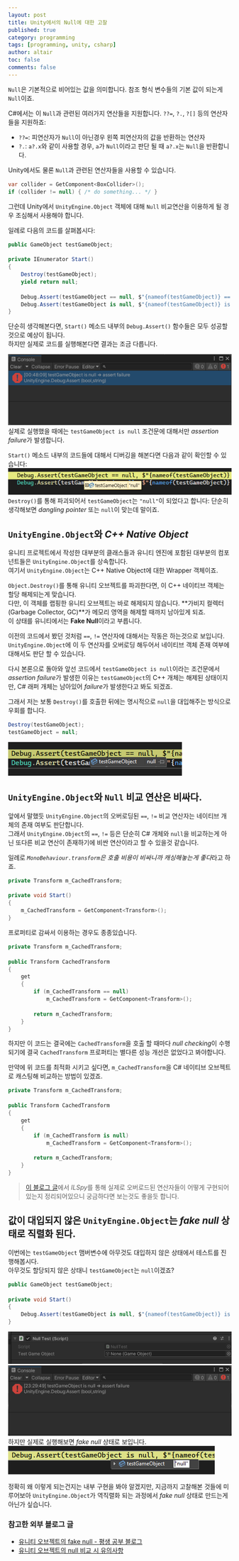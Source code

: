```yaml
---
layout: post
title: Unity에서의 Null에 대한 고찰
published: true
category: programming
tags: [programming, unity, csharp]
author: altair
toc: false
comments: false
---
```


`Null`은 기본적으로 비어있는 값을 의미합니다.
참조 형식 변수들의 기본 값이 되는게 `Null`이죠.

C#에서는 이 `Null`과 관련된 여러가지 연산들을 지원합니다.
`??=`, `?.`, `?[]` 등의 연산자들을 지원하죠:
- `??=`: 피연산자가 `Null`이 아닌경우 왼쪽 피연산자의 값을 반환하는 연산자
- `?.`: `a?.x`와 같이 사용할 경우, `a`가 `Null`이라고 판단 될 때 `a?.x`는 `Null`을 반환합니다.

Unity에서도 물론 `Null`과 관련된 연산자들을 사용할 수 있습니다.
```csharp
var collider = GetComponent<BoxCollider>();
if (collider != null) { /* do something... */ }
```

그런데 Unity에서 `UnityEngine.Object` 객체에 대해 `Null` 비교연산을 이용하게 될 경우 조심해서 사용해야 합니다.

일례로 다음의 코드를 살펴봅시다:
```csharp
public GameObject testGameObject;

private IEnumerator Start()
{
    Destroy(testGameObject);
    yield return null;
    
    Debug.Assert(testGameObject == null, $"{nameof(testGameObject)} == null ⇒ assert failure");
    Debug.Assert(testGameObject is null, $"{nameof(testGameObject)} is null ⇒ assert failure");
}
```
단순히 생각해본다면, `Start()` 메소드 내부의 `Debug.Assert()` 함수들은 모두 성공할 것으로 예상이 됩니다.  
하지만 실제로 코드를 실행해본다면 결과는 조금 다릅니다.

![code-result-1](/assets/img/post-resources/2024-01-22-null-in-unity-1.png)  
실제로 실행했을 때에는 `testGameObject is null` 조건문에 대해서만 *assertion failure*가 발생합니다.

`Start()` 메소드 내부의 코드들에 대해서 디버깅을 해본다면 다음과 같이 확인할 수 있습니다:
![code-result-2](/assets/img/post-resources/2024-01-22-null-in-unity-2.png)  
`Destroy()`를 통해 파괴되어서 `testGameObject`는 `"null"`이 되었다고 합니다: 단순히 생각해보면 *dangling pointer* 또는 `null`이 맞는데 말이죠.

## `UnityEngine.Object`와 *C++ Native Object*

유니티 프로젝트에서 작성한 대부분의 클래스들과 유니티 엔진에 포함된 대부분의 컴포넌트들은 `UnityEngine.Object`를 상속합니다.  
여기서 `UnityEngine.Object`는 C++ Native Object에 대한 Wrapper 객체이죠.  

`Object.Destroy()`를 통해 유니티 오브젝트를 파괴한다면, 이 C++ 네이티브 객체는 할당 해제되는게 맞습니다.  
다만, 이 객체를 랩핑한 유니티 오브젝트는 바로 해제되지 않습니다. **가비지 컬렉터(Garbage Collector, GC)**가 메모리 영역을 해제할 때까지 남아있게 되죠.  
이 상태를 유니티에서는 **Fake Null**이라고 부릅니다.  

이전의 코드에서 봤던 것처럼 `==`, `!=` 연산자에 대해서는 작동은 하는것으로 보입니다.  
`UnityEngine.Object`에 이 두 연산자를 오버로딩 해두어서 네이티브 객체 존재 여부에 대해서도 판단 할 수 있습니다.  

다시 본론으로 돌아와 앞선 코드에서 `testGameObject is null`이라는 조건문에서 *assertion failure*가 발생한 이유는 `testGameObject`의 C++ 개체는 해제된 상태이지만, C# 래퍼 개체는 남아있어 *failure*가 발생한다고 봐도 되겠죠.

그래서 저는 보통 `Destroy()`를 호출한 뒤에는 명시적으로 `null`을 대입해주는 방식으로 우회를 합니다.
```csharp
Destroy(testGameObject);
testGameObject = null;
```
![code-result-3](/assets/img/post-resources/2024-01-22-null-in-unity-3.png)  

## `UnityEngine.Object`와 `Null` 비교 연산은 비싸다.

앞에서 말했듯 `UnityEngine.Object`의 오버로딩된 `==`, `!=` 비교 연산자는 네이티브 개체의 존재 여부도 판단합니다.  
그래서 `UnityEngine.Object`의 `==`, `!=` 등은 단순히 C# 개체와 `null`을 비교하는게 아닌 또다른 비교 연산이 존재하기에 비싼 연산이라고 할 수 있을것 같습니다.

일례로 *`MonoBehaviour.transform`은 호출 비용이 비싸니까 캐싱해놓는게 좋다*라고 하죠.  
```csharp
private Transform m_CachedTransform;

private void Start()
{
    m_CachedTransform = GetComponent<Transform>();
}
```

프로퍼티로 감싸서 이용하는 경우도 종종있습니다.
```csharp
private Transform m_CachedTransform;

public Transform CachedTransform
{
    get
    {
        if (m_CachedTransform == null)
            m_CachedTransform = GetComponent<Transform>();

        return m_CachedTransform;
    }
}
```
하지만 이 코드는 결국에는 `CachedTransform`을 호출 할 때마다 *null checking*이 수행되기에 결국 `CachedTransform` 프로퍼티는 별다른 성능 개선은 없었다고 봐야합니다.  

만약에 위 코드를 최적화 시키고 싶다면, `m_CachedTransform`을 C# 네이티브 오브젝트로 캐스팅해 비교하는 방법이 있겠죠.
```csharp
private Transform m_CachedTransform;

public Transform CachedTransform
{
    get
    {
        if (m_CachedTransform is null)
            m_CachedTransform = GetComponent<Transform>();

        return m_CachedTransform;
    }
}
```

> [이 블로그 글](https://overworks.github.io/unity/2019/07/22/null-of-unity-object-part-2.html)에서 *ILSpy*를 통해 실제로 오버로드된 연산자들이 어떻게 구현되어있는지 정리되어있으니 궁금하다면 보는것도 좋을듯 합니다.  

## 값이 대입되지 않은 `UnityEngine.Object`는 *fake null* 상태로 직렬화 된다.

이번에는 `testGameObject` 맴버변수에 아무것도 대입하지 않은 상태에서 테스트를 진행해봅시다.  
아무것도 할당되지 않은 상태니 `testGameObject`는 `null`이겠죠?
```csharp
public GameObject testGameObject;

private void Start()
{
    Debug.Assert(testGameObject is null, $"{nameof(testGameObject)} is null ⇒ assert failure");
}
```
![code-result-4](/assets/img/post-resources/2024-01-22-null-in-unity-4.png)  
![code-result-5](/assets/img/post-resources/2024-01-22-null-in-unity-5.png)  
하지만 실제로 실행해보면 *fake null* 상태로 보입니다.  
![code-result-6](/assets/img/post-resources/2024-01-22-null-in-unity-6.png)  

정확히 왜 이렇게 되는건지는 내부 구현을 봐야 알겠지만, 지금까지 고찰해본 것들에 미루어보아 `UnityEngine.Object`가 역직렬화 되는 과정에서 *fake null* 상태로 만드는게 아닌가 싶습니다.

### 참고한 외부 블로그 글
- [유니티 오브젝트의 fake null - 평생 공부 블로그](https://ansohxxn.github.io/unitydocs/fakenull/)
- [유니티 오브젝트의 null 비교 시 유의사항](https://overworks.github.io/unity/2019/07/16/null-of-unity-object.html#fnref:1)